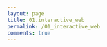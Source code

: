 ```yaml
---
layout: page
title: 01.interactive_web
permalink: /01_interactive_web
comments: true
---
```


<div class="row justify-content-between" style="display:none;">
    <div class="col-md-12">
        <img class="shadow-lg" src="{{site.baseurl}}/assets/images/dolphin.png" alt="dolphin" />
        <p>This research started with a rethink of humans and dolphins.</p>
        <p class="mb-5"><img class="shadow-lg" src="{{site.baseurl}}/assets/images/mediumish-jekyll-template.png" alt="jekyll template mediumish" /></p>
        <h4>Documentation</h4>
        <p>Please, read the docs <a href="https://bootstrapstarter.com/bootstrap-templates/template-mediumish-bootstrap-jekyll/">here</a>.</p>
        <h4>Questions or bug reports?</h4>
        <p>Head over to our <a href="https://github.com/wowthemesnet/mediumish-theme-jekyll">Github repository</a>!</p>
    </div>
</div>

